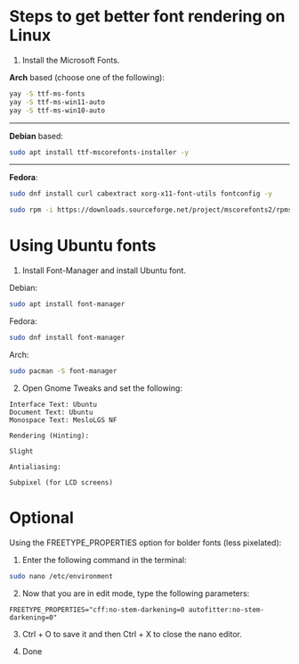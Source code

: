 # Steps to get better font rendering on Linux

1. Install the Microsoft Fonts.

**Arch** based (choose one of the following):
```bash
yay -S ttf-ms-fonts 
yay -S ttf-ms-win11-auto
yay -S ttf-ms-win10-auto
```
***
**Debian** based:
```bash    
sudo apt install ttf-mscorefonts-installer -y
```
***
**Fedora**:
```bash    
sudo dnf install curl cabextract xorg-x11-font-utils fontconfig -y
```
```bash
sudo rpm -i https://downloads.sourceforge.net/project/mscorefonts2/rpms/msttcore-fonts-installer-2.6-1.noarch.rpm
```

# Using Ubuntu fonts

1. Install Font-Manager and install Ubuntu font.

Debian:
```bash
sudo apt install font-manager
```
Fedora:
```bash
sudo dnf install font-manager
```
Arch:
```bash
sudo pacman -S font-manager
```
2. Open Gnome Tweaks and set the following:
```plaintext 
Interface Text: Ubuntu
Document Text: Ubuntu
Monospace Text: MesloLGS NF
    
Rendering (Hinting):
        
Slight

Antialiasing:

Subpixel (for LCD screens)
```

# Optional
Using the FREETYPE_PROPERTIES option for bolder fonts (less pixelated):

1. Enter the following command in the terminal:
```bash
sudo nano /etc/environment
```
2. Now that you are in edit mode, type the following parameters:
```plaintext
FREETYPE_PROPERTIES="cff:no-stem-darkening=0 autofitter:no-stem-darkening=0"
```
3. Ctrl + O to save it and then Ctrl + X to close the nano editor.

4. Done
